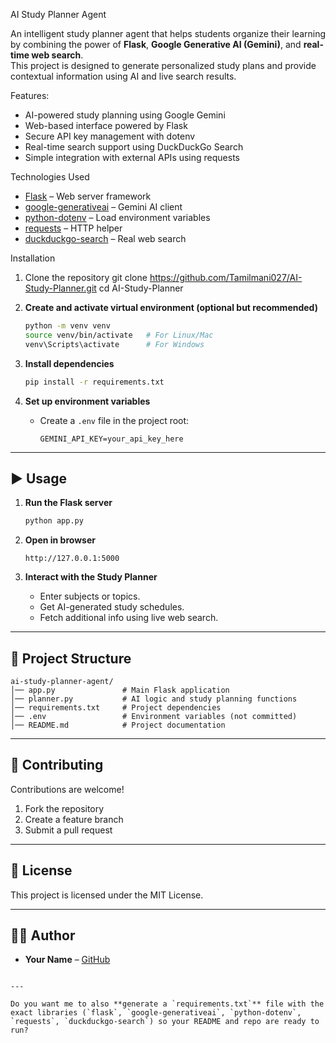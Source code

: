 AI Study Planner Agent

An intelligent study planner agent that helps students organize their learning by combining the power of **Flask**, **Google Generative AI (Gemini)**, and **real-time web search**.  
This project is designed to generate personalized study plans and provide contextual information using AI and live search results.

Features:
- AI-powered study planning using Google Gemini
- Web-based interface powered by Flask
- Secure API key management with dotenv
- Real-time search support using DuckDuckGo Search
- Simple integration with external APIs using requests

Technologies Used
- [Flask](https://flask.palletsprojects.com/) – Web server framework  
- [google-generativeai](https://pypi.org/project/google-generativeai/) – Gemini AI client  
- [python-dotenv](https://pypi.org/project/python-dotenv/) – Load environment variables  
- [requests](https://pypi.org/project/requests/) – HTTP helper  
- [duckduckgo-search](https://pypi.org/project/duckduckgo-search/) – Real web search  

Installation

1. Clone the repository
   git clone https://github.com/Tamilmani027/AI-Study-Planner.git
   cd AI-Study-Planner

2. **Create and activate virtual environment (optional but recommended)**

   ```bash
   python -m venv venv
   source venv/bin/activate   # For Linux/Mac
   venv\Scripts\activate      # For Windows
   ```

3. **Install dependencies**

   ```bash
   pip install -r requirements.txt
   ```

4. **Set up environment variables**

   * Create a `.env` file in the project root:

     ```env
     GEMINI_API_KEY=your_api_key_here
     ```

---

## ▶️ Usage

1. **Run the Flask server**

   ```bash
   python app.py
   ```

2. **Open in browser**

   ```
   http://127.0.0.1:5000
   ```

3. **Interact with the Study Planner**

   * Enter subjects or topics.
   * Get AI-generated study schedules.
   * Fetch additional info using live web search.

---

## 📂 Project Structure

```
ai-study-planner-agent/
│── app.py               # Main Flask application
│── planner.py           # AI logic and study planning functions
│── requirements.txt     # Project dependencies
│── .env                 # Environment variables (not committed)
│── README.md            # Project documentation
```

---

## 🤝 Contributing

Contributions are welcome!

1. Fork the repository
2. Create a feature branch
3. Submit a pull request

---

## 📜 License

This project is licensed under the MIT License.

---

## 👨‍💻 Author

* **Your Name** – [GitHub](https://github.com/yourusername)

```

---

Do you want me to also **generate a `requirements.txt`** file with the exact libraries (`flask`, `google-generativeai`, `python-dotenv`, `requests`, `duckduckgo-search`) so your README and repo are ready to run?
```
